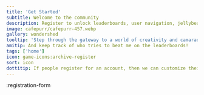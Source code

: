 ```yaml
---
title: 'Get Started'
subtitle: Welcome to the community
description: Register to unlock leaderboards, user navigation, jellybean tracking, art collection, prompt retention, and more!
image: cafepurr/cafepurr-457.webp
gallery: wondershed
tooltip: 'Step through the gateway to a world of creativity and camaraderie!'
amitip: And keep track of who tries to beat me on the leaderboards!
tags: ['home']
icon: game-icons:archive-register
sort: icon
dottitip: If people register for an account, then we can customize their experience.
---
```


:registration-form
